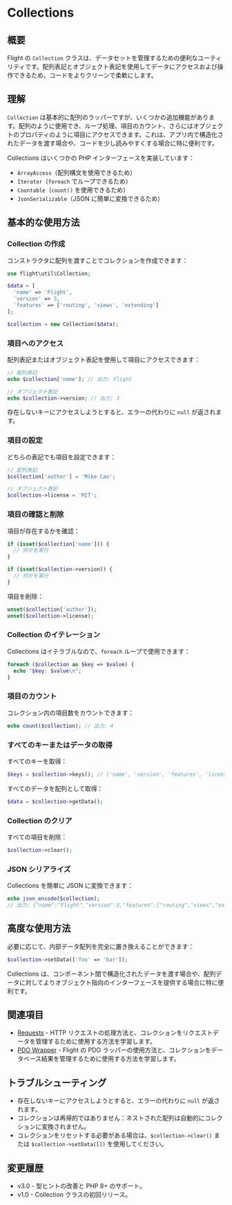 # Collections

## 概要

Flight の `Collection` クラスは、データセットを管理するための便利なユーティリティです。配列表記とオブジェクト表記を使用してデータにアクセスおよび操作できるため、コードをよりクリーンで柔軟にします。

## 理解

`Collection` は基本的に配列のラッパーですが、いくつかの追加機能があります。配列のように使用でき、ループ処理、項目のカウント、さらにはオブジェクトのプロパティのように項目にアクセスできます。これは、アプリ内で構造化されたデータを渡す場合や、コードを少し読みやすくする場合に特に便利です。

Collections はいくつかの PHP インターフェースを実装しています：
- `ArrayAccess`（配列構文を使用できるため）
- `Iterator`（`foreach` でループできるため）
- `Countable`（`count()` を使用できるため）
- `JsonSerializable`（JSON に簡単に変換できるため）

## 基本的な使用方法

### Collection の作成

コンストラクタに配列を渡すことでコレクションを作成できます：

```php
use flight\util\Collection;

$data = [
  'name' => 'Flight',
  'version' => 3,
  'features' => ['routing', 'views', 'extending']
];

$collection = new Collection($data);
```

### 項目へのアクセス

配列表記またはオブジェクト表記を使用して項目にアクセスできます：

```php
// 配列表記
echo $collection['name']; // 出力: Flight

// オブジェクト表記
echo $collection->version; // 出力: 3
```

存在しないキーにアクセスしようとすると、エラーの代わりに `null` が返されます。

### 項目の設定

どちらの表記でも項目を設定できます：

```php
// 配列表記
$collection['author'] = 'Mike Cao';

// オブジェクト表記
$collection->license = 'MIT';
```

### 項目の確認と削除

項目が存在するかを確認：

```php
if (isset($collection['name'])) {
  // 何かを実行
}

if (isset($collection->version)) {
  // 何かを実行
}
```

項目を削除：

```php
unset($collection['author']);
unset($collection->license);
```

### Collection のイテレーション

Collections はイテラブルなので、`foreach` ループで使用できます：

```php
foreach ($collection as $key => $value) {
  echo "$key: $value\n";
}
```

### 項目のカウント

コレクション内の項目数をカウントできます：

```php
echo count($collection); // 出力: 4
```

### すべてのキーまたはデータの取得

すべてのキーを取得：

```php
$keys = $collection->keys(); // ['name', 'version', 'features', 'license']
```

すべてのデータを配列として取得：

```php
$data = $collection->getData();
```

### Collection のクリア

すべての項目を削除：

```php
$collection->clear();
```

### JSON シリアライズ

Collections を簡単に JSON に変換できます：

```php
echo json_encode($collection);
// 出力: {"name":"Flight","version":3,"features":["routing","views","extending"],"license":"MIT"}
```

## 高度な使用方法

必要に応じて、内部データ配列を完全に置き換えることができます：

```php
$collection->setData(['foo' => 'bar']);
```

Collections は、コンポーネント間で構造化されたデータを渡す場合や、配列データに対してよりオブジェクト指向のインターフェースを提供する場合に特に便利です。

## 関連項目

- [Requests](/learn/requests) - HTTP リクエストの処理方法と、コレクションをリクエストデータを管理するために使用する方法を学習します。
- [PDO Wrapper](/learn/pdo-wrapper) - Flight の PDO ラッパーの使用方法と、コレクションをデータベース結果を管理するために使用する方法を学習します。

## トラブルシューティング

- 存在しないキーにアクセスしようとすると、エラーの代わりに `null` が返されます。
- コレクションは再帰的ではありません：ネストされた配列は自動的にコレクションに変換されません。
- コレクションをリセットする必要がある場合は、`$collection->clear()` または `$collection->setData([])` を使用してください。

## 変更履歴

- v3.0 - 型ヒントの改善と PHP 8+ のサポート。
- v1.0 - Collection クラスの初回リリース。